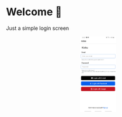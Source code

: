 # Welcome 👋

Just a simple login screen

<div align="center">
  <img alt="phone screenshot" width="20%" src="https://github.com/MarcusLedo/login-screen-react-native/blob/main/assets/images/screenshot.jpg"/>
</div>
